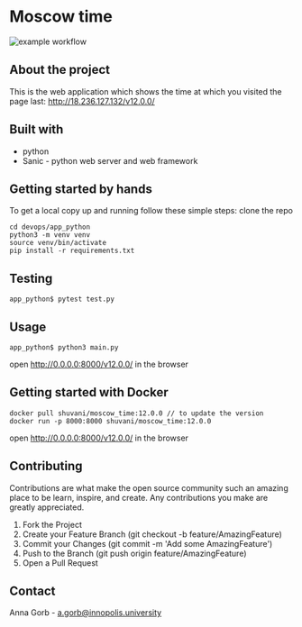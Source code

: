 # Moscow time

![example workflow](https://github.com/Shuvani/devops/actions/workflows/CI-CD.yaml/badge.svg)

## About the project
This is the web application which shows the time at which you visited the page last: http://18.236.127.132/v12.0.0/

## Built with
- python
- Sanic - python web server and web framework

## Getting started by hands
To get a local copy up and running follow these simple steps:
clone the repo
```
cd devops/app_python
python3 -m venv venv
source venv/bin/activate
pip install -r requirements.txt
```

## Testing
```
app_python$ pytest test.py
```

## Usage
```
app_python$ python3 main.py
```
open http://0.0.0.0:8000/v12.0.0/ in the browser

## Getting started with Docker
```
docker pull shuvani/moscow_time:12.0.0 // to update the version
docker run -p 8000:8000 shuvani/moscow_time:12.0.0
```
open http://0.0.0.0:8000/v12.0.0/ in the browser

## Contributing
Contributions are what make the open source community such an amazing place to be learn, inspire, and create. Any contributions you make are greatly appreciated.

1. Fork the Project
2. Create your Feature Branch (git checkout -b feature/AmazingFeature)
3. Commit your Changes (git commit -m 'Add some AmazingFeature')
4. Push to the Branch (git push origin feature/AmazingFeature)
5. Open a Pull Request

## Contact
Anna Gorb - a.gorb@innopolis.university

